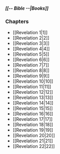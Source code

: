 ##### *[[-- Bible --|Books]]*

### Chapters
- [[Revelation 1|1]]
- [[Revelation 2|2]]
- [[Revelation 3|3]]
- [[Revelation 4|4]]
- [[Revelation 5|5]]
- [[Revelation 6|6]]
- [[Revelation 7|7]]
- [[Revelation 8|8]]
- [[Revelation 9|9]]
- [[Revelation 10|10]]
- [[Revelation 11|11]]
- [[Revelation 12|12]]
- [[Revelation 13|13]]
- [[Revelation 14|14]]
- [[Revelation 15|15]]
- [[Revelation 16|16]]
- [[Revelation 17|17]]
- [[Revelation 18|18]]
- [[Revelation 19|19]]
- [[Revelation 20|20]]
- [[Revelation 21|21]]
- [[Revelation 22|22]]

